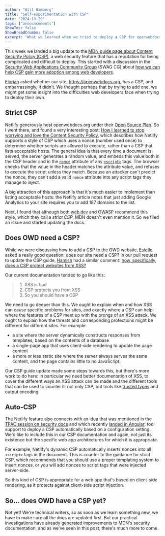 ```yaml
---
author: "Will Bamberg"
title: "Self-experimentation with CSP"
date: "2024-10-29"
tags: ["announcements"]
ShowToc: false
ShowBreadCrumbs: false
excerpt: "What we learned when we tried to deploy a CSP for openwebdocs.org."
---
```


This week we landed a big update to the [MDN guide page about Content Security Policy (CSP)](https://developer.mozilla.org/en-US/docs/Web/HTTP/CSP), a web security feature that has a reputation for being complicated and difficult to deploy. This started with a discussion in the [Security Web Applications Community Group](https://www.w3.org/community/swag/) (SWAG CG) about [how we can help CSP gain more adoption among web developers](https://github.com/w3c-cg/swag/issues/3).

[Florian](https://front-end.social/@floscholz) asked whether our site, <https://openwebdocs.org>, has a CSP, and embarrassingly, it didn't. We thought perhaps that by trying to add one, we might get some insight into the difficulties web developers face when trying to deploy their own.

## Strict CSP

Netlify generously host openwebdocs.org under their [Open Source Plan](https://www.netlify.com/legal/open-source-policy/). So I went there, and found a very interesting post: [How I learned to stop worrying and love the Content Security Policy](https://www.netlify.com/blog/general-availability-content-security-policy-csp-nonce-integration/), which describes how Netlify supports a style of CSP which uses a nonce (number used once) to determine whether scripts are allowed to execute, rather than a CSP that lists acceptable hosts. The general idea is that every time a document is served, the server generates a random value, and embeds this value both in the CSP header and in the [`nonce`](https://developer.mozilla.org/en-US/docs/Web/HTML/Element/script#nonce) attribute of any [`<script>`](https://developer.mozilla.org/en-US/docs/Web/HTML/Element/script) tags. The browser checks that the value in the header matches the attribute value, and refuses to execute the script unless they match. Because an attacker can't predict the nonce, they can't add a valid `nonce` attribute into any script tags they manage to inject.

A big attraction of this approach is that it's much easier to implement than listing acceptable hosts: the Netlify article notes that just adding Google Analytics to your site requires you to add 187 domains to the list.

Next, I found that although both [web.dev](https://web.dev/articles/strict-csp) and [OWASP](https://cheatsheetseries.owasp.org/cheatsheets/Content_Security_Policy_Cheat_Sheet.html#csp-types-granularallowlist-based-or-strict) recommend this style, which they call a _strict CSP_, MDN doesn't even mention it. So we filed an issue and started updating the docs.

## Does OWD need a CSP?

While we were discussing how to add a CSP to the OWD website, [Estelle](https://front-end.social/@estelle) asked a really good question: does our site need a CSP? In our pull request to update the CSP guide, [Hamish](https://github.com/hamishwillee) had a similar comment: [how, specifically, does a CSP protect websites from XSS?](https://github.com/mdn/content/pull/36157#discussion_r1789293865)

Our current documentation tended to go like this:

> 1. XSS is bad
> 2. CSP protects you from XSS
> 3. So you should have a CSP

We need to go deeper than this. We ought to explain when and how XSS can cause specific problems for sites, and exactly where a CSP can help: where the features of a CSP meet up with the prongs of an XSS attack. We ought to explain how the threats and corresponding protections might be different for different sites. For example:

- a site where the server dynamically constructs responses from templates, based on the contents of a database
- a single-page app that uses client-side rendering to update the page content
- a more or less static site where the server always serves the same content, and the page contains little to no JavaScript.

Our CSP guide update made some steps towards this, but there's more work to do here: in particular we need better documentation of XSS, to cover the different ways an XSS attack can be made and the different tools that can be used to counter it: not only CSP, but tools like [trusted types](https://developer.mozilla.org/en-US/docs/Web/API/Trusted_Types_API) and output encoding.

## Auto-CSP

The Netlify feature also connects with an idea that was mentioned in the [TPAC session on security docs](https://openwebdocs.org/content/posts/swag-at-tpac-anaheim/) and which recently [landed in Angular](https://github.com/angular/angular-cli/pull/28663): tool support to deploy a CSP automatically based on a configuration setting. We'd like to include this in our CSP documentation and again, not just its existence but the specific web app architectures for which it is appropriate.

For example, Netlify's dynamic CSP automatically inserts nonces into all `<script>` tags in the document. This is counter to the guidance for strict CSP, which recommends that you should use a proper templating system to insert nonces, or you will add nonces to script tags that were injected server-side.

So this kind of CSP is appropriate for a web app that's based on client-side rendering, as it protects against client-side script injection.

## So... does OWD have a CSP yet?

Not yet! We're technical writers, so as soon as we learn something new, we have to make sure all the docs are updated first. But our practical investigations have already generated improvements to MDN's security documentation, and as we've seen in this post, there's much more to come.
